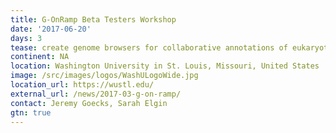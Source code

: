 ```yaml
---
title: G-OnRamp Beta Testers Workshop
date: '2017-06-20'
days: 3
tease: create genome browsers for collaborative annotations of eukaryotic genomes
continent: NA
location: Washington University in St. Louis, Missouri, United States
image: /src/images/logos/WashULogoWide.jpg
location_url: https://wustl.edu/
external_url: /news/2017-03-g-on-ramp/
contact: Jeremy Goecks, Sarah Elgin
gtn: true
---
```

